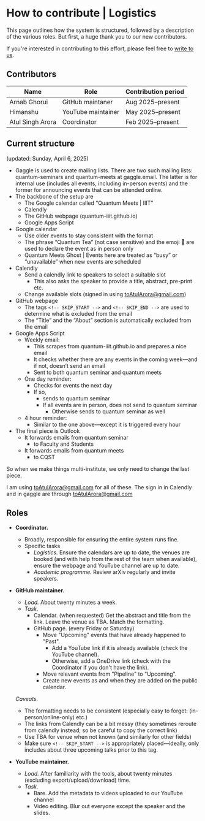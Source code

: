 # How to contribute | Logistics

This page outlines how the system is structured, followed by a description of the various roles. But first, a huge thank you to our new contributors. 

If you're interested in contributing to this effort, please feel free to [write to us](atul.singh.arora@gmail.com). 

## Contributors 

| Name | Role | Contribution period | 
| - | - | - |
| Arnab Ghorui | GitHub maintaner | Aug 2025–present | 
| Himanshu | YouTube maintainer | May 2025–present | 
| Atul Singh Arora | Coordinator | Feb 2025–present | 


## Current structure
(updated: Sunday, April 6, 2025)

* Gaggle is used to create mailing lists. There are two such mailing lists: quantum-seminars and quantum-meets at gaggle.email. The latter is for internal use (includes all events, including in-person events) and the former for announcing events that can be attended online.
* The backbone of the setup are 
    * The Google calendar called “Quantum Meets | IIIT”
    * Calendly
    * The GitHub webpage (quantum-iiit.github.io)
    * Google Apps Script
* Google calendar
    * Use older events to stay consistent with the format
    * The phrase “Quantum Tea” (not case sensitive) and the emoji 🏫 are used to declare the event as in person only
    * Quantum Meets Ghost | Events here are treated as “busy” or “unavailable” when new events are scheduled
* Calendly
    * Send a calendly link to speakers to select a suitable slot
       * This also asks the speaker to provide a title, abstract, pre-print etc.
    * Change available slots (signed in using toAtulArora@gmail.com)
* GitHub webpage
    * The tags ```<!-- SKIP_START -->``` and ```<!-- SKIP_END -->``` are used to determine what is excluded from the email
    * The “Title” and the “About” section is automatically excluded from the email
* Google Apps Script
    * Weekly email: 
        * This scrapes from quantum-iiit.github.io and prepares a nice email
        * It checks whether there are any events in the coming week—and if not, doesn’t send an email
        * Sent to both quantum seminar and quantum meets
    * One day reminder:
        * Checks for events the next day
        * If so, 
            * sends to quantum seminar
            * If all events are in person, does not send to quantum seminar
                * Otherwise sends to quantum seminar as well
    * 4 hour reminder:
        * Similar to the one above—except it is triggered every hour
* The final piece is Outlook
    * It forwards emails from quantum seminar
        * to Faculty and Students
    * It forwards emails from quantum meets
        * to CQST

So when we make things multi-institute, we only need to change the last piece.

I am using toAtulArora@gmail.com for all of these. The sign in in Calendly and in gaggle are through toAtulArora@gmail.com

## Roles

* **Coordinator.** 
   * Broadly, responsible for ensuring the entire system runs fine.
   * Specific tasks
      * *Logistics.* Ensure the calendars are up to date, the venues are booked (and with help from the rest of the team when available), ensure the webpage and YouTube channel are up to date.
      * *Academic programme.* Review arXiv regularly and invite speakers.
* **GitHub maintainer.**
  * *Load.* About twenty minutes a week.
  * *Task.*
    * Calendar. (when requested) Get the abstract and title from the link. Leave the venue as TBA. Match the formatting.
    * GitHub page. (every Friday or Saturday)
       * Move "Upcoming" events that have already happened to "Past".
          * Add a YouTube link if it is already available (check the YouTube channel).
          * Otherwise, add a OneDrive link (check with the Coordinator if you don't have the link).
       * Move relevant events from "Pipeline" to "Upcoming".
       * Create new events as and when they are added on the public calendar.

   *Caveats.*
    * The formatting needs to be consistent (especially easy to forget: (in-person/online-only) etc.)
    * The links from Calendly can be a bit messy (they sometimes reroute from calendly instead; so be careful to copy the correct link)
    * Use TBA for venue when not known (and similarly for other fields)
    * Make sure ```<!-- SKIP_START -->``` is appropriately placed—ideally, only includes about three upcoming talks prior to this tag. 

* **YouTube maintainer.** 
  * *Load.* After familiarity with the tools, about twenty minutes (excluding export/upload/download) time.
  * *Task.*
     * Bare. Add the metadata to videos uploaded to our YouTube channel 
     * Video editing. Blur out everyone except the speaker and the slides. 
 

